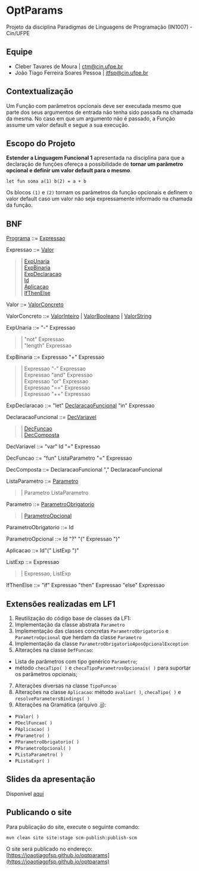 # OptParams
Projeto da disciplina Paradigmas de Linguagens de Programação (IN1007) - Cin/UFPE

## Equipe
* Cleber Tavares de Moura | ctm@cin.ufpe.br
* João Tiago Ferreira Soares Pessoa | jtfsp@cin.ufpe.br

## Contextualização
Um Função com parâmetros opcionais deve ser executada mesmo que parte dos seus argumentos de entrada não tenha sido passada na chamada da mesma.
No caso em que um argumento não é passado, a Função assume um valor default e segue a sua execução.

## Escopo do Projeto
**Estender a Linguagem Funcional 1** apresentada na disciplina para que a declaração de funções ofereça a possibilidade de **tornar um parâmetro opcional e definir um valor default para o mesmo**.

```
let fun soma a(1) b(2) = a + b
```

Os blocos ``(1)`` e ``(2)`` tornam os parâmetros da função opcionais e definem o valor default caso um valor não seja expressamente informado na chamada da função.

## BNF
[Programa](http://raw.githubusercontent.com/joaotiagofsp/optparams/main/src/main/java/plp/lf1/Programa.java) ::= [Expressao](http://raw.githubusercontent.com/joaotiagofsp/optparams/main/src/main/java/plp/le1/expressoes/Expressao.java)

Expressao ::= [Valor](http://raw.githubusercontent.com/joaotiagofsp/optparams/main/src/main/java/plp/le1/expressoes/Valor.java) <br />
>	| [ExpUnaria](http://raw.githubusercontent.com/joaotiagofsp/optparams/main/src/main/java/plp/le1/expressoes/ExpUnaria.java) <br />
>	| [ExpBinaria](http://raw.githubusercontent.com/joaotiagofsp/optparams/main/src/main/java/plp/le1/expressoes/ExpBinaria.java) <br />
>	| [ExpDeclaracao](http://raw.githubusercontent.com/joaotiagofsp/optparams/main/src/main/java/plp/lf1/expressoes/ExpDeclaracao.java) <br />
>	| [Id](http://raw.githubusercontent.com/joaotiagofsp/optparams/main/src/main/java/plp/le2/expressoes/Id.java) <br />
>	| [Aplicacao](http://raw.githubusercontent.com/joaotiagofsp/optparams/main/src/main/java/plp/optparam/expressoes/Aplicacao.java) <br />
>	| [IfThenElse](http://raw.githubusercontent.com/joaotiagofsp/optparams/main/src/main/java/plp/lf1/expressoes/IfThenElse.java) <br />

Valor ::= [ValorConcreto](http://raw.githubusercontent.com/joaotiagofsp/optparams/main/src/main/java/plp/le1/expressoes/ValorConcreto.java)

ValorConcreto ::= [ValorInteiro](http://raw.githubusercontent.com/joaotiagofsp/optparams/main/src/main/java/plp/le1/expressoes/ValorInteiro.java) | [ValorBooleano](http://raw.githubusercontent.com/joaotiagofsp/optparams/main/src/main/java/plp/le1/expressoes/ValorBooleano.java) | [ValorString](http://raw.githubusercontent.com/joaotiagofsp/optparams/main/src/main/java/plp/le1/expressoes/ValorString.java) <br />

ExpUnaria ::= "-" Expressao <br />
>	| "not" Expressao <br />
>	| "length" Expressao <br />

ExpBinaria ::= Expressao "+" Expressao <br />
>	| Expressao "-" Expressao <br />
>	| Expressao "and" Expressao <br />
>	| Expressao "or" Expressao <br />
>	| Expressao "==" Expressao <br />
>	| Expressao "++" Expressao <br />

ExpDeclaracao ::= "let" [DeclaracaoFuncional](http://raw.githubusercontent.com/joaotiagofsp/optparams/main/src/main/java/plp/lf1/expressoes/DeclaracaoFuncional.java) "in" Expressao


DeclaracaoFuncional ::= [DecVariavel](http://raw.githubusercontent.com/joaotiagofsp/optparams/main/src/main/java/plp/lf1/expressoes/DecVariavel.java) <br />
>	| [DecFuncao](http://raw.githubusercontent.com/joaotiagofsp/optparams/main/src/main/java/plp/optparam/expressoes/DecFuncao.java) <br />
>	| [DecComposta](http://raw.githubusercontent.com/joaotiagofsp/optparams/main/src/main/java/plp/lf1/expressoes/DecComposta.java)

DecVariavel ::= "var" Id "=" Expressao

DecFuncao ::= "fun" ListaParametro "=" Expressao 

DecComposta ::= DeclaracaoFuncional "," DeclaracaoFuncional

ListaParametro ::= [Parametro](http://raw.githubusercontent.com/joaotiagofsp/optparams/main/src/main/java/plp/le1/expressoes/Parametro.java) <br />
>	| Parametro ListaParametro

Parametro ::= [ParametroObrigatorio](http://raw.githubusercontent.com/joaotiagofsp/optparams/main/src/main/java/plp/le1/expressoes/ParametroObrigatorio.java) <br />
>	| [ParametroOpcional](http://raw.githubusercontent.com/joaotiagofsp/optparams/main/src/main/java/plp/le1/expressoes/ParametroOpcional.java)

ParametroObrigatorio ::= Id

ParametroOpcional ::= Id "?" "(" Expressao ")"

Aplicacao ::= Id"(" ListExp ")"

ListExp ::= Expressao <br />
>	| Expressao, ListExp

IfThenElse ::= "if" Expressao "then" Expressao "else" Expressao


## Extensões realizadas em LF1
1. Reutilização do código base de classes da LF1:
2. Implementação da classe abstrata ```Parametro```
3. Implementação das classes concretas ```ParametroObrigatorio``` e ```ParametroOpcional``` que herdam da classe ```Parametro```
4. Implementação da classe ```ParametroObrigatorioAposOpcionalException```
6. Alterações na classe ```DefFuncao```:
* Lista de parâmetros com tipo genérico ```Parametro```;
* método ```checaTipo( )``` e ```checaTipoParametrosOpcionais( )``` para suportar os parâmetros opcionais;
7. Alterações diversas na classe ```TipoFuncao```
8. Alterações na classe ```Aplicacao```: método ```avaliar( )```, ```checaTipo( )``` e ```resolveParametersBindings( )```
9. Alterações na Gramática (arquivo .jj):
* ```PValor( )```
* ```PDeclFuncao( )```
* ```PAplicacao( )```
* ```PParametro( )```
* ```PParametroObrigatorio( )```
* ```PParametroOpcional( )```
* ```PListaParametro( )```
* ```PListaExpr( )```

## Slides da apresentação

Disponível [aqui](https://docs.google.com/presentation/d/1Pb0hrHNTp-KSgiCw7io2ZlQeYakQCfIfzsrDbpknP34/edit?usp=sharing)

## Publicando o site

Para publicação do site, execute o seguinte comando:

```
mvn clean site site:stage scm-publish:publish-scm
```

O site será publicado no endereço: [https://joaotiagofsp.github.io/optparams](https://joaotiagofsp.github.io/optparams)
